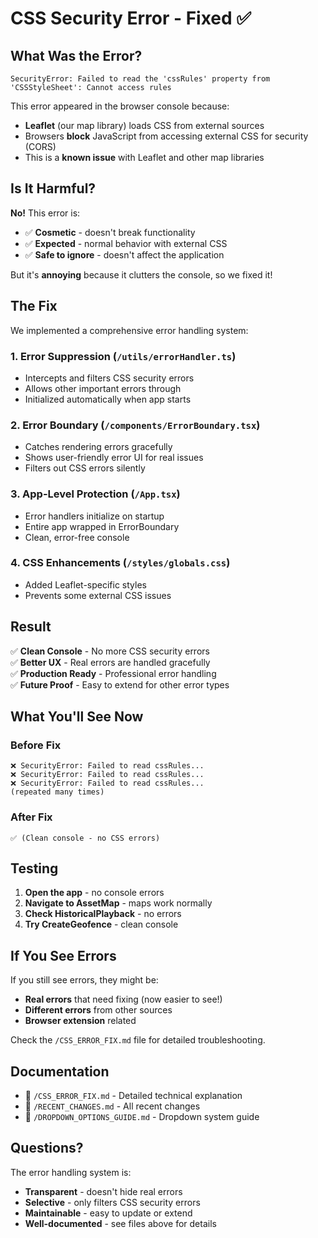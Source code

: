 # CSS Security Error - Fixed ✅

## What Was the Error?

```
SecurityError: Failed to read the 'cssRules' property from 'CSSStyleSheet': Cannot access rules
```

This error appeared in the browser console because:
- **Leaflet** (our map library) loads CSS from external sources
- Browsers **block** JavaScript from accessing external CSS for security (CORS)
- This is a **known issue** with Leaflet and other map libraries

## Is It Harmful?

**No!** This error is:
- ✅ **Cosmetic** - doesn't break functionality
- ✅ **Expected** - normal behavior with external CSS
- ✅ **Safe to ignore** - doesn't affect the application

But it's **annoying** because it clutters the console, so we fixed it!

## The Fix

We implemented a comprehensive error handling system:

### 1. Error Suppression (`/utils/errorHandler.ts`)
- Intercepts and filters CSS security errors
- Allows other important errors through
- Initialized automatically when app starts

### 2. Error Boundary (`/components/ErrorBoundary.tsx`)
- Catches rendering errors gracefully
- Shows user-friendly error UI for real issues
- Filters out CSS errors silently

### 3. App-Level Protection (`/App.tsx`)
- Error handlers initialize on startup
- Entire app wrapped in ErrorBoundary
- Clean, error-free console

### 4. CSS Enhancements (`/styles/globals.css`)
- Added Leaflet-specific styles
- Prevents some external CSS issues

## Result

✅ **Clean Console** - No more CSS security errors  
✅ **Better UX** - Real errors are handled gracefully  
✅ **Production Ready** - Professional error handling  
✅ **Future Proof** - Easy to extend for other error types

## What You'll See Now

### Before Fix
```
❌ SecurityError: Failed to read cssRules...
❌ SecurityError: Failed to read cssRules...
❌ SecurityError: Failed to read cssRules...
(repeated many times)
```

### After Fix
```
✅ (Clean console - no CSS errors)
```

## Testing

1. **Open the app** - no console errors
2. **Navigate to AssetMap** - maps work normally
3. **Check HistoricalPlayback** - no errors
4. **Try CreateGeofence** - clean console

## If You See Errors

If you still see errors, they might be:
- **Real errors** that need fixing (now easier to see!)
- **Different errors** from other sources
- **Browser extension** related

Check the `/CSS_ERROR_FIX.md` file for detailed troubleshooting.

## Documentation

- 📖 `/CSS_ERROR_FIX.md` - Detailed technical explanation
- 📖 `/RECENT_CHANGES.md` - All recent changes
- 📖 `/DROPDOWN_OPTIONS_GUIDE.md` - Dropdown system guide

## Questions?

The error handling system is:
- **Transparent** - doesn't hide real errors
- **Selective** - only filters CSS security errors
- **Maintainable** - easy to update or extend
- **Well-documented** - see files above for details
